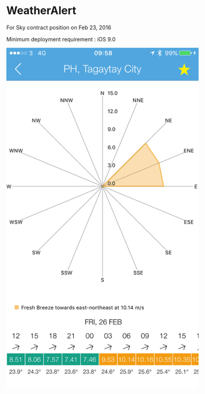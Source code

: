# WeatherAlert

For Sky contract position on Feb 23, 2016

Minimum deployment requirement : iOS 9.0

![alt tag](https://github.com/edgardowardo/WeatherAlert/blob/master/b.png)

